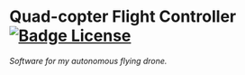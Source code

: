 
# Quad-copter Flight Controller   [![Badge License]][License]

*Software for my autonomous flying drone.*

<br>


<!----------------------------------------------------------------------------->

[Badge License]: https://img.shields.io/badge/License-GPL_3-blue.svg?style=for-the-badge

[License]: LICENSE